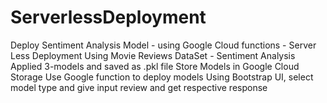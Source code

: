 # ServerlessDeployment
Deploy Sentiment Analysis Model - using  Google Cloud functions - Server Less Deployment 
Using Movie Reviews DataSet - Sentiment Analysis
Applied 3-models and saved as .pkl file
Store Models in Google Cloud Storage
Use Google function to deploy models
Using Bootstrap UI, select model type and give input review and get respective response 
